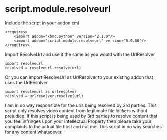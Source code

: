 # script.module.resolveurl

Include the script in your addon.xml

    <requires>
		<import addon="xbmc.python" version="2.1.0"/>
		<import addon="script.module.resolveurl" version="5.0.00"/>
	</requires>

Import ResolveUrl and use it the same as you would with the UrlResolver

    import resolveurl
    resolved = resolveurl.resolve(url)

Or you can import ResolveUrl as UrlResolver to your existing addon that uses the UrlResolver

    import resolveurl as urlresolver
    resolved = urlresolver.resolve(url)

I am in no way responsible for the urls being resolved by 3rd parties. This script only resolves video content from legitimate file lockers without prejudice. If this script is being used by 3rd parties to resolve content that you feel infringes upon your Intellectual Property then please take your complaints to the actual file host and not me. This script in no way searches for any content whatsoever.

